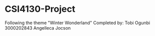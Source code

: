 # CSI4130-Project

Following the theme "Winter Wonderland"
Completed by:
Tobi Ogunbi 3000202843
Angelleca Jocson 